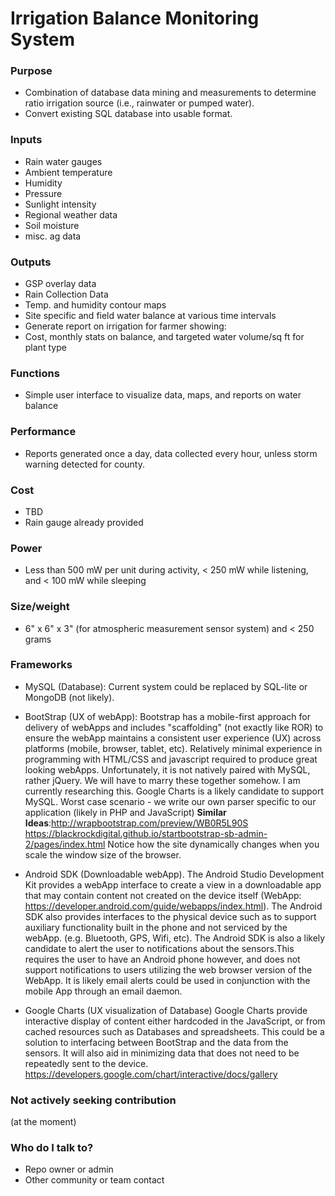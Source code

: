# **Irrigation Balance Monitoring System** #

### Purpose ###
* Combination of database data mining and measurements to determine ratio irrigation source (i.e., rainwater or pumped water).
* Convert existing SQL database into usable format. 

### Inputs ###
* Rain water gauges
* Ambient temperature
* Humidity
* Pressure
* Sunlight intensity
* Regional weather data
* Soil moisture
* misc. ag data 

### Outputs
* GSP overlay data 
* Rain Collection Data
* Temp. and humidity contour maps
* Site specific and field water balance at various time intervals
* Generate report on irrigation for farmer showing:
* Cost, monthly stats on balance, and targeted water volume/sq ft for plant type 


### Functions
* Simple user interface to visualize data, maps, and reports on water balance 

### Performance
* Reports generated once a day, data collected every hour, unless storm warning detected for county. 
### Cost 
* TBD
* Rain gauge already provided 

### Power
* Less than 500 mW per unit during activity, < 250 mW while listening, and < 100 mW while sleeping 

### Size/weight
* 6" x 6" x 3" (for atmospheric measurement sensor system) and < 250 grams 


### Frameworks
* MySQL (Database): Current system could be replaced by SQL-lite or MongoDB (not likely). 

* BootStrap (UX of webApp): Bootstrap has a mobile-first approach for delivery of webApps and includes "scaffolding" (not exactly like ROR) to ensure the webApp maintains a consistent user experience (UX) across platforms (mobile, browser, tablet, etc). Relatively minimal experience in programming with HTML/CSS and javascript required to produce great looking webApps. Unfortunately, it is not natively paired with MySQL, rather jQuery. We will have to marry these together somehow. I am currently researching this. Google Charts is a likely candidate to support MySQL. Worst case scenario - we write our own parser specific to our application (likely in PHP and JavaScript) **Similar Ideas**:http://wrapbootstrap.com/preview/WB0R5L90S  
https://blackrockdigital.github.io/startbootstrap-sb-admin-2/pages/index.html 
Notice how the site dynamically changes when you scale the window size of the browser.   
 
* Android SDK (Downloadable webApp). The Android Studio Development Kit provides a webApp interface to create a view in a downloadable app that may contain content not created on the device itself (WebApp: https://developer.android.com/guide/webapps/index.html). The Android SDK also provides interfaces to the physical device such as to support auxiliary functionality built in the phone and not serviced by the webApp. (e.g. Bluetooth, GPS, Wifi, etc). The Android SDK is also a likely candidate to alert the user to notifications about the sensors.This requires the user to have an Android phone however, and does not support notifications to users utilizing the web browser version of the WebApp. It is likely email alerts could be used in conjunction with the mobile App through an email daemon.      

* Google Charts  (UX visualization of Database) Google Charts provide interactive display of content either hardcoded in the JavaScript, or from cached resources such as Databases and spreadsheets. This could be a solution to interfacing between BootStrap and the data from the sensors. It will also aid in minimizing data that does not need to be repeatedly sent to the device. https://developers.google.com/chart/interactive/docs/gallery 
 
### Not actively seeking contribution
(at the moment)

### Who do I talk to? ###

* Repo owner or admin
* Other community or team contact